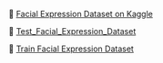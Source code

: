 
🔗 [Facial Expression Dataset on Kaggle](https://www.kaggle.com/datasets/durbas/facial-expression-dataset)

🔗 [Test_Facial_Expression_Dataset](https://www.kaggle.com/datasets/durbas/test-facial-expression/data)

🔗 [Train Facial Expression Dataset](https://www.kaggle.com/datasets/durbas/train-facial-expresssion/data)
